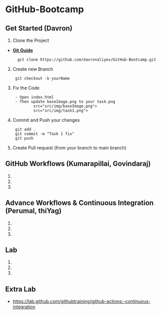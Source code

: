 # GitHub-Bootcamp

## Get Started (Davron)

1. Clone the Project

- [**Git Guide**](/git.md)

        git clone https://github.com/davronaliyev/GitHub-Bootcamp.git
        
2. Create new Branch

        git checkout -b yourName

3. Fix the Code

        - Open index.html
        - Then update baseImage.png to your task.png
                src="src/img/baseImage.png">
                src="src/img/task1.png"> 

4. Commit and Push your changes

        git add .
        git commit -m "Task 1 fix"
        git push

5. Create Pull request (from your branch to main branch)


## GitHub Workflows (Kumarapillai, Govindaraj)

1.
2.
3.


## Advance Workflows & Continuous Integration (Perumal, thiYag)

1.
2.
3.

## Lab 

1.
2.
3.


## Extra Lab 

- https://lab.github.com/githubtraining/github-actions:-continuous-integration

